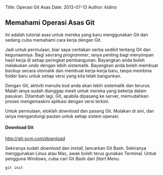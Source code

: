 Title: Operasi Git Asas
Date: 2013-07-13
Author: kidino

## Memahami Operasi Asas Git

Ini adalah tutorial asas untuk mereka yang baru menggunakan Git dan sedang cuba memahami cara kerja dengan Git. 

Jadi untuk permulaan, biar saya ceritakan serba sedikit tentang Git dan kegunaannya. Bagi seorang *programmer*, ianya penting bagi menyimpan hasil kerja di setiap peringkat pembangunan. Bayangkan anda boleh melakukan *undo* dengan lebih sistematik. Bayangkan anda boleh membuat *backup* secara otomatik dan membuat kerja-kerja baru, tanpa membina folder baru untuk setiap versi yang kita telah bangunkan. 

Dengan Git, aktiviti menulis kod anda akan lebih sistematik dan terurus. Malah ianya sudah dianggap mesti untuk mereka yang bekerja dalam pasukan. Ditambah lagi, Git, apabila dipasang ke server, memudahkan proses mengemaskini aplikasi dengan versi terkini.

Untuk permulaan, eloklah *download* dan pasang Git. Mulakan di sini, dan ianya mengandungi pautan untuk setiap sistem operasi:

#### Download Git
http://git-scm.com/download

Sekiranya sudah *download* dan *install*, lancarkan Git Bash. Sekiranya menggunakan Linux atau Mac, awak boleh terus gunakan Terminal. Untuk pengguna Windows, cuba cari Git Bash dari *Start Menu*. 

```
git init
```

